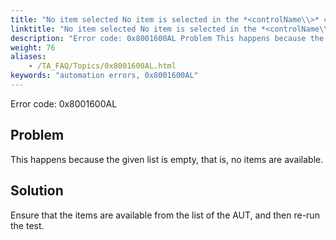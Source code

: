 ```yaml
--- 
title: "No item selected No item is selected in the *<controlName\\>* control, which resides in the *<windowName\\>* window."
linktitle: "No item selected No item is selected in the *<controlName\\>* control, which resides in the *<windowName\\>* window."
description: "Error code: 0x8001600AL Problem This happens because the given list is empty, that is, no items are available. Solution Ensure that the items are available from the list of the AUT, and then re-run ..."
weight: 76
aliases: 
    - /TA_FAQ/Topics/0x8001600AL.html
keywords: "automation errors, 0x8001600AL"
---
```


Error code: 0x8001600AL

## Problem

This happens because the given list is empty, that is, no items are available.

## Solution

Ensure that the items are available from the list of the AUT, and then re-run the test.




